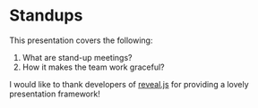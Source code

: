 # Standups

This presentation covers the following:

1. What are stand-up meetings?
2. How it makes the team work graceful?

I would like to thank developers of [reveal.js](https://github.com/hakimel/reveal.js) for providing a lovely presentation framework!
